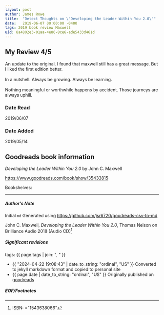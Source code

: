 ```yaml
---
layout: post
author: James Rowe
title:  "Detect Thoughts on \"Developing the Leader Within You 2.0\""
date:   2019-06-07 00:00:00 -0400
tags: 2019 book review Maxwell 
uid: 8a4802e3-01aa-4e86-8ce6-ade5433d461d
---
```


<!-- highly dependent on how you personally use jekyll templates, and how you want this to show up -->
<!-- escape any jekyll keys with double brackets -->

## My Review 4/5

An update to the original. I found that maxwell still has a great message. But I liked the first edition better. <br/><br/>In a nutshell. Always be growing. Always be learning. <br/><br/>Nothing meaningful or worthwhile happens by accident. Those journeys are always uphill. 

### Date Read
2019/06/07

### Date Added
2019/05/14

## Goodreads book information

*Developing the Leader Within You 2.0* by John C. Maxwell

https://www.goodreads.com/book/show/35433815

Bookshelves: 

---

##### Author's Note

Initial `md` Generated using https://github.com/jsr6720/goodreads-csv-to-md

John C. Maxwell, *Developing the Leader Within You 2.0*,  Thomas Nelson on Brilliance Audio 2018 (Audio CD)[^1]

##### Significant revisions

tags: {{ page.tags | join: ", " }} <!-- todo move this somewhere -->

- {{ "2024-04-22 19:08:43" | date_to_string: "ordinal", "US" }} Converted to jekyll markdown format and copied to personal site
- {{ page.date | date_to_string: "ordinal", "US" }} Originally published on [goodreads](https://www.goodreads.com)

##### EOF/Footnotes

[^1]: ISBN: ="1543638066"